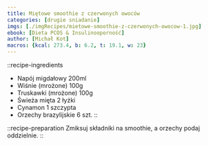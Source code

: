 ```yaml
---
title: Miętowe smoothie z czerwonych owoców
categories: [drugie sniadanie]
imgs: [./imgRecipes/mietowe-smoothie-z-czerwonych-owocow-1.jpg]
ebook: [Dieta PCOS & Insulinooporność]
author: [Michał Kot]
macros: {kcal: 273.4, b: 6.2, t: 19.1, w: 23}
---
```

::recipe-ingredients
- Napój migdałowy 200ml
- Wiśnie (mrożone) 100g
- Truskawki (mrożone) 100g
- Świeża mięta 2 łyżki
- Cynamon 1 szczypta
- Orzechy brazylijskie 6 szt.
::

::recipe-preparation
Zmiksuj składniki na smoothie, a orzechy podaj oddzielnie.
::